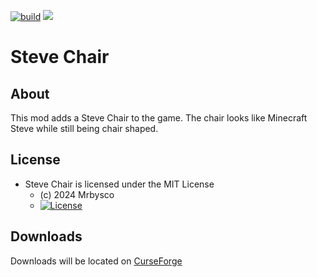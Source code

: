 [![build](https://github.com/Mrbysco/SteveChair/actions/workflows/build.yml/badge.svg)](https://github.com/Mrbysco/SteveChair/actions/workflows/build.yml) 
[![](http://cf.way2muchnoise.eu/versions/1135447.svg)](https://www.curseforge.com/minecraft/mc-mods/steve-chair)

# Steve Chair #

## About ##
This mod adds a Steve Chair to the game. The chair looks like Minecraft Steve while still being chair shaped.

## License ##
* Steve Chair is licensed under the MIT License
  - (c) 2024 Mrbysco
  - [![License](https://img.shields.io/badge/License-MIT-red.svg?style=flat)](http://opensource.org/licenses/MIT)

## Downloads ##
Downloads will be located on [CurseForge](https://www.curseforge.com/minecraft/mc-mods/steve-chair)
